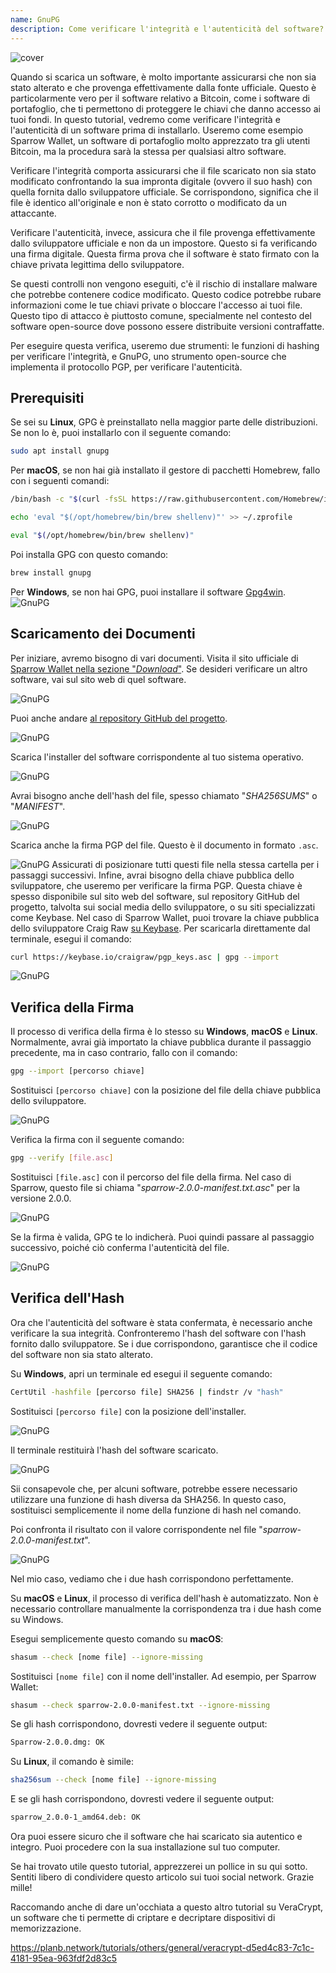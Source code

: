 ```yaml
---
name: GnuPG
description: Come verificare l'integrità e l'autenticità del software?
---
```

![cover](assets/cover.webp)

Quando si scarica un software, è molto importante assicurarsi che non sia stato alterato e che provenga effettivamente dalla fonte ufficiale. Questo è particolarmente vero per il software relativo a Bitcoin, come i software di portafoglio, che ti permettono di proteggere le chiavi che danno accesso ai tuoi fondi. In questo tutorial, vedremo come verificare l'integrità e l'autenticità di un software prima di installarlo. Useremo come esempio Sparrow Wallet, un software di portafoglio molto apprezzato tra gli utenti Bitcoin, ma la procedura sarà la stessa per qualsiasi altro software.

Verificare l'integrità comporta assicurarsi che il file scaricato non sia stato modificato confrontando la sua impronta digitale (ovvero il suo hash) con quella fornita dallo sviluppatore ufficiale. Se corrispondono, significa che il file è identico all'originale e non è stato corrotto o modificato da un attaccante.

Verificare l'autenticità, invece, assicura che il file provenga effettivamente dallo sviluppatore ufficiale e non da un impostore. Questo si fa verificando una firma digitale. Questa firma prova che il software è stato firmato con la chiave privata legittima dello sviluppatore.

Se questi controlli non vengono eseguiti, c'è il rischio di installare malware che potrebbe contenere codice modificato. Questo codice potrebbe rubare informazioni come le tue chiavi private o bloccare l'accesso ai tuoi file. Questo tipo di attacco è piuttosto comune, specialmente nel contesto del software open-source dove possono essere distribuite versioni contraffatte.

Per eseguire questa verifica, useremo due strumenti: le funzioni di hashing per verificare l'integrità, e GnuPG, uno strumento open-source che implementa il protocollo PGP, per verificare l'autenticità.

## Prerequisiti

Se sei su **Linux**, GPG è preinstallato nella maggior parte delle distribuzioni. Se non lo è, puoi installarlo con il seguente comando:

```bash
sudo apt install gnupg
```

Per **macOS**, se non hai già installato il gestore di pacchetti Homebrew, fallo con i seguenti comandi:

```bash
/bin/bash -c "$(curl -fsSL https://raw.githubusercontent.com/Homebrew/install/HEAD/install.sh)"
```

```bash
echo 'eval "$(/opt/homebrew/bin/brew shellenv)"' >> ~/.zprofile
```

```bash
eval "$(/opt/homebrew/bin/brew shellenv)"
```

Poi installa GPG con questo comando:

```bash
brew install gnupg
```
Per **Windows**, se non hai GPG, puoi installare il software [Gpg4win](https://www.gpg4win.org/).
![GnuPG](assets/notext/01.webp)

## Scaricamento dei Documenti

Per iniziare, avremo bisogno di vari documenti. Visita il sito ufficiale di [Sparrow Wallet nella sezione "*Download*"](https://sparrowwallet.com/download/). Se desideri verificare un altro software, vai sul sito web di quel software.

![GnuPG](assets/notext/02.webp)

Puoi anche andare [al repository GitHub del progetto](https://github.com/sparrowwallet/sparrow/releases).

![GnuPG](assets/notext/03.webp)

Scarica l'installer del software corrispondente al tuo sistema operativo.

![GnuPG](assets/notext/04.webp)

Avrai bisogno anche dell'hash del file, spesso chiamato "*SHA256SUMS*" o "*MANIFEST*".

![GnuPG](assets/notext/05.webp)

Scarica anche la firma PGP del file. Questo è il documento in formato `.asc`.

![GnuPG](assets/notext/06.webp)
Assicurati di posizionare tutti questi file nella stessa cartella per i passaggi successivi.
Infine, avrai bisogno della chiave pubblica dello sviluppatore, che useremo per verificare la firma PGP. Questa chiave è spesso disponibile sul sito web del software, sul repository GitHub del progetto, talvolta sui social media dello sviluppatore, o su siti specializzati come Keybase. Nel caso di Sparrow Wallet, puoi trovare la chiave pubblica dello sviluppatore Craig Raw [su Keybase](https://keybase.io/craigraw). Per scaricarla direttamente dal terminale, esegui il comando:

```bash
curl https://keybase.io/craigraw/pgp_keys.asc | gpg --import
```

![GnuPG](assets/notext/07.webp)

## Verifica della Firma

Il processo di verifica della firma è lo stesso su **Windows**, **macOS** e **Linux**. Normalmente, avrai già importato la chiave pubblica durante il passaggio precedente, ma in caso contrario, fallo con il comando:

```bash
gpg --import [percorso chiave]
```

Sostituisci `[percorso chiave]` con la posizione del file della chiave pubblica dello sviluppatore.

![GnuPG](assets/notext/08.webp)

Verifica la firma con il seguente comando:

```bash
gpg --verify [file.asc]
```

Sostituisci `[file.asc]` con il percorso del file della firma. Nel caso di Sparrow, questo file si chiama "*sparrow-2.0.0-manifest.txt.asc*" per la versione 2.0.0.

![GnuPG](assets/notext/09.webp)

Se la firma è valida, GPG te lo indicherà. Puoi quindi passare al passaggio successivo, poiché ciò conferma l'autenticità del file.

![GnuPG](assets/notext/10.webp)

## Verifica dell'Hash
Ora che l'autenticità del software è stata confermata, è necessario anche verificare la sua integrità. Confronteremo l'hash del software con l'hash fornito dallo sviluppatore. Se i due corrispondono, garantisce che il codice del software non sia stato alterato.

Su **Windows**, apri un terminale ed esegui il seguente comando:

```bash
CertUtil -hashfile [percorso file] SHA256 | findstr /v "hash"
```

Sostituisci `[percorso file]` con la posizione dell'installer.

![GnuPG](assets/notext/11.webp)

Il terminale restituirà l'hash del software scaricato.

![GnuPG](assets/notext/12.webp)

Sii consapevole che, per alcuni software, potrebbe essere necessario utilizzare una funzione di hash diversa da SHA256. In questo caso, sostituisci semplicemente il nome della funzione di hash nel comando.

Poi confronta il risultato con il valore corrispondente nel file "*sparrow-2.0.0-manifest.txt*".

![GnuPG](assets/notext/13.webp)

Nel mio caso, vediamo che i due hash corrispondono perfettamente.

Su **macOS** e **Linux**, il processo di verifica dell'hash è automatizzato. Non è necessario controllare manualmente la corrispondenza tra i due hash come su Windows.

Esegui semplicemente questo comando su **macOS**:

```bash
shasum --check [nome file] --ignore-missing
```

Sostituisci `[nome file]` con il nome dell'installer. Ad esempio, per Sparrow Wallet:

```bash
shasum --check sparrow-2.0.0-manifest.txt --ignore-missing
```

Se gli hash corrispondono, dovresti vedere il seguente output:

```bash
Sparrow-2.0.0.dmg: OK
```
Su **Linux**, il comando è simile:
```bash
sha256sum --check [nome file] --ignore-missing
```

E se gli hash corrispondono, dovresti vedere il seguente output:

```bash
sparrow_2.0.0-1_amd64.deb: OK
```

Ora puoi essere sicuro che il software che hai scaricato sia autentico e integro. Puoi procedere con la sua installazione sul tuo computer.

Se hai trovato utile questo tutorial, apprezzerei un pollice in su qui sotto. Sentiti libero di condividere questo articolo sui tuoi social network. Grazie mille!

Raccomando anche di dare un'occhiata a questo altro tutorial su VeraCrypt, un software che ti permette di criptare e decriptare dispositivi di memorizzazione.

https://planb.network/tutorials/others/general/veracrypt-d5ed4c83-7c1c-4181-95ea-963fdf2d83c5
